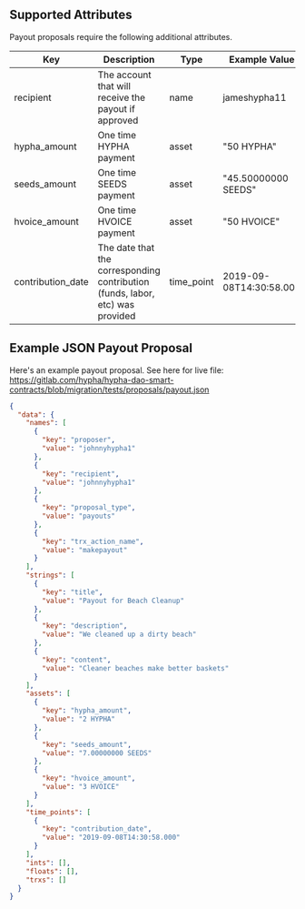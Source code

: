 ## Supported Attributes
Payout proposals require the following additional attributes.

Key                 | Description                                                           | Type      | Example Value
------------------- | ----------------------------------------------------------------------| --------- | ------------------
recipient    | The account that will receive the payout if approved      | name     | jameshypha11
hypha_amount    | One time HYPHA payment         | asset     | "50 HYPHA"
seeds_amount    | One time SEEDS payment          | asset     | "45.50000000 SEEDS"
hvoice_amount   | One time HVOICE payment       | asset     | "50 HVOICE"
contribution_date  | The date that the corresponding contribution (funds, labor, etc) was provided  | time_point | 2019-09-08T14:30:58.000

## Example JSON Payout Proposal
Here's an example payout proposal. See here for live file: https://gitlab.com/hypha/hypha-dao-smart-contracts/blob/migration/tests/proposals/payout.json
``` JSON
{
  "data": {
    "names": [
      {
        "key": "proposer",
        "value": "johnnyhypha1"
      },
      {
        "key": "recipient",
        "value": "johnnyhypha1"
      },
      {
        "key": "proposal_type",
        "value": "payouts"
      },
      {
        "key": "trx_action_name",
        "value": "makepayout"
      }
    ],
    "strings": [
      {
        "key": "title",
        "value": "Payout for Beach Cleanup"
      },
      {
        "key": "description",
        "value": "We cleaned up a dirty beach"
      },
      {
        "key": "content",
        "value": "Cleaner beaches make better baskets"
      }
    ],
    "assets": [
      {
        "key": "hypha_amount",
        "value": "2 HYPHA"
      },
      {
        "key": "seeds_amount",
        "value": "7.00000000 SEEDS"
      },
      {
        "key": "hvoice_amount",
        "value": "3 HVOICE"
      }
    ],
    "time_points": [
      {
        "key": "contribution_date",
        "value": "2019-09-08T14:30:58.000"
      }
    ],
    "ints": [],
    "floats": [],
    "trxs": []
  }
}
```
